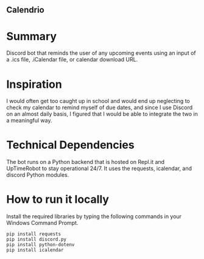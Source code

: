 ## Calendrio
# Summary
Discord bot that reminds the user of any upcoming events using an input of a .ics file, .iCalendar file, or calendar download URL.

# Inspiration
I would often get too caught up in school and would end up neglecting to check my calendar to remind myself of due dates, and since I use Discord on an almost daily basis, I figured that I would be able to integrate the two in a meaningful way.

# Technical Dependencies
The bot runs on a Python backend that is hosted on Repl.it and UpTimeRobot to stay operational 24/7. 
It uses the requests, icalendar, and discord Python modules.


# How to run it locally
Install the required libraries by typing the following commands in your Windows Command Prompt.
```
pip install requests
pip install discord.py
pip install python-dotenv
pip install icalendar
```